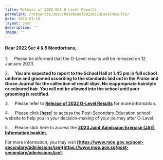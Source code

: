 ```yaml
---
title: Release of 2022 GCE O Level Results
permalink: /resources/2023/Releaseof2022GCEOLevelResults/
date: 2023-01-10
layout: post
description: ""
image: ""
---
```


#### Dear 2022 Sec 4 & 5 Montfortians,

1.     Please be informed that the O-Level results will be released on 12 January 2023.

2.     **You are expected to report to the School Hall at 1.45 pm in full school uniform and groomed according to the standards laid out in the Praise and Grace Journal for the collection of result slips. No inappropriate hairstyle or coloured hair. You will not be allowed into the school until your grooming is rectified.**

3.     Please refer to **[Release of 2022 O-Level Results](/files/Release%20of%202022%20O-Level%20Results%20(6%20Jan%202023).pdf)** for more information.

4.     Please click \[**[here](https://www.montfortsec.moe.edu.sg/curriculum/Subject-Combination/post-secondary-education/)**] to access the Post-Secondary Education school website to help you in your decision-making of your journey after O-Level.

5.     Please click here to access the **[2023 Joint Admission Exercise (JAE) Information booklet.](https://www.moe.gov.sg/-/media/files/post-secondary/2023-jae/2023-jae-booklet.ashx?la=en&hash=AEC48D61A122C8011AD4CAE0E978567828BB1EDB)**

For more information, you may visit **[https://www.moe.gov.sg/post-secondary/admissions/jae](https://www.moe.gov.sg/post-secondary/admissions/jae).**